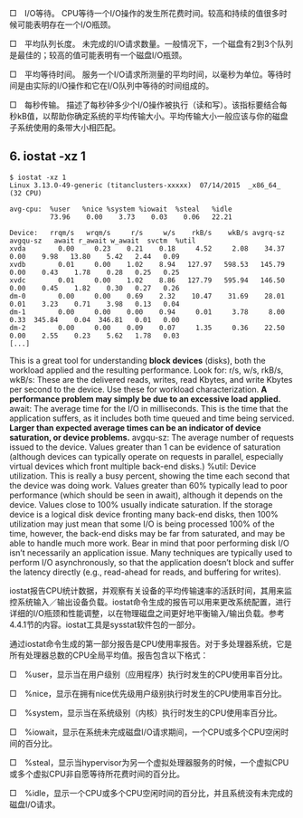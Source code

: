 
□　I/O等待。 CPU等待一个I/O操作的发生所花费时间。较高和持续的值很多时候可能表明存在一个I/O瓶颈。

□　平均队列长度。 未完成的I/O请求数量。一般情况下，一个磁盘有2到3个队列是最佳的；较高的值可能表明有一个磁盘I/O瓶颈。

□　平均等待时间。 服务一个I/O请求所测量的平均时间，以毫秒为单位。等待时间是由实际的I/O操作和它在I/O队列中等待的时间组成的。

□　每秒传输。 描述了每秒钟多少个I/O操作被执行（读和写）。该指标要结合每秒kB值，以帮助你确定系统的平均传输大小。平均传输大小一般应该与你的磁盘子系统使用的条带大小相匹配。

## 6. iostat -xz 1

```
$ iostat -xz 1
Linux 3.13.0-49-generic (titanclusters-xxxxx)  07/14/2015  _x86_64_ (32 CPU)

avg-cpu:  %user   %nice %system %iowait  %steal   %idle
          73.96    0.00    3.73    0.03    0.06   22.21

Device:   rrqm/s   wrqm/s     r/s     w/s    rkB/s    wkB/s avgrq-sz avgqu-sz   await r_await w_await  svctm  %util
xvda        0.00     0.23    0.21    0.18     4.52     2.08    34.37     0.00    9.98   13.80    5.42   2.44   0.09
xvdb        0.01     0.00    1.02    8.94   127.97   598.53   145.79     0.00    0.43    1.78    0.28   0.25   0.25
xvdc        0.01     0.00    1.02    8.86   127.79   595.94   146.50     0.00    0.45    1.82    0.30   0.27   0.26
dm-0        0.00     0.00    0.69    2.32    10.47    31.69    28.01     0.01    3.23    0.71    3.98   0.13   0.04
dm-1        0.00     0.00    0.00    0.94     0.01     3.78     8.00     0.33  345.84    0.04  346.81   0.01   0.00
dm-2        0.00     0.00    0.09    0.07     1.35     0.36    22.50     0.00    2.55    0.23    5.62   1.78   0.03
[...]
```
This is a great tool for understanding **block devices** (disks), both the workload applied and the resulting performance. Look for:
r/s, w/s, rkB/s, wkB/s: These are the delivered reads, writes, read Kbytes, and write Kbytes per second to the device. Use these for workload characterization. **A performance problem may simply be due to an excessive load applied.**
await: The average time for the I/O in milliseconds. This is the time that the application suffers, as it includes both time queued and time being serviced. **Larger than expected average times can be an indicator of device saturation, or device problems.**
avgqu-sz: The average number of requests issued to the device. Values greater than 1 can be evidence of saturation (although devices can typically operate on requests in parallel, especially virtual devices which front multiple back-end disks.)
%util: Device utilization. This is really a busy percent, showing the time each second that the device was doing work. Values greater than 60% typically lead to poor performance (which should be seen in await), although it depends on the device. Values close to 100% usually indicate saturation.
If the storage device is a logical disk device fronting many back-end disks, then 100% utilization may just mean that some I/O is being processed 100% of the time, however, the back-end disks may be far from saturated, and may be able to handle much more work.
Bear in mind that poor performing disk I/O isn’t necessarily an application issue. Many techniques are typically used to perform I/O asynchronously, so that the application doesn’t block and suffer the latency directly (e.g., read-ahead for reads, and buffering for writes).

iostat报告CPU统计数据，并观察有关设备的平均传输速率的活跃时间，其用来监控系统输入／输出设备负载。iostat命令生成的报告可以用来更改系统配置，进行详细的I/O瓶颈和性能调整，以在物理磁盘之间更好地平衡输入/输出负载。参考4.4.1节的内容。iostat工具是sysstat软件包的一部分。

通过iostat命令生成的第一部分报告是CPU使用率报告。对于多处理器系统，它是所有处理器总数的CPU全局平均值。报告包含以下格式：

□　%user，显示当在用户级别（应用程序）执行时发生的CPU使用率百分比。

□　%nice，显示在拥有nice优先级用户级别执行时发生的CPU使用率百分比。

□　%system，显示当在系统级别（内核）执行时发生的CPU使用率百分比。

□　%iowait，显示在系统未完成磁盘I/O请求期间，一个CPU或多个CPU空闲时间的百分比。

□　%steal，显示当hypervisor为另一个虚拟处理器服务的时候，一个虚拟CPU或多个虚拟CPU非自愿等待所花费时间的百分比。

□　%idle，显示一个CPU或多个CPU空闲时间的百分比，并且系统没有未完成的磁盘I/O请求。